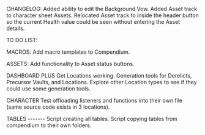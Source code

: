 CHANGELOG: 
Added ability to edit the Background Vow.
Added Asset track to character sheet Assets.
Relocated Asset track to inside the header button so the current Health value could be seen without entering the Asset details.

TO DO LIST:

MACROS:
Add macro templates to Compendium.

ASSETS:
Add functionality to Asset status buttons.

DASHBOARD PLUS
Get Locations working.
Generation tools for Derelicts, Precursor Vaults, and Locations.
Explore other Location types to see if they could use some generation tools.

CHARACTER
Test offloading listeners and functions into their own file (same source code exists in 3 locations).

TABLES
------- Script creating all tables.
Script copying tables from compendium to their own folders.

